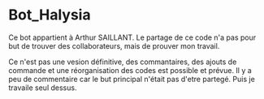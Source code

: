 # Bot_Halysia
Ce bot appartient à Arthur SAILLANT.
Le partage de ce code n'a pas pour but de trouver des collaborateurs, mais de prouver mon travail. 

Ce n'est pas une vesion définitive, des commantaires, des ajouts de commande et une réorganisation des codes est possible et prévue.
Il y a peu de commentaire car le but principal n'était pas d'etre partegé. Puis je travaile seul dessus.
